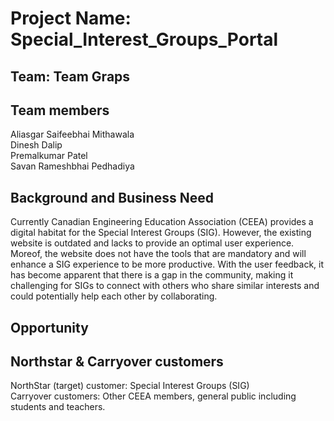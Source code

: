 # Project Name: Special_Interest_Groups_Portal
## Team: Team Graps

## Team members
Aliasgar Saifeebhai Mithawala<br> 
Dinesh Dalip<br>
Premalkumar Patel<br>
Savan Rameshbhai Pedhadiya

## Background and Business Need

Currently Canadian Engineering Education Association (CEEA) provides a digital habitat for the Special Interest Groups (SIG). However, the existing website is outdated and lacks to provide an optimal user experience. Moreof, the website does not have the tools that are mandatory and will enhance a SIG experience to be more productive. With the user feedback, it has become apparent that there is a gap in the community, making it challenging for SIGs to connect with others who share similar interests and could potentially help each other by collaborating.

## Opportunity


## Northstar & Carryover customers
NorthStar (target) customer: Special Interest Groups (SIG)<br>
Carryover customers: Other CEEA members, general public including students and teachers.


